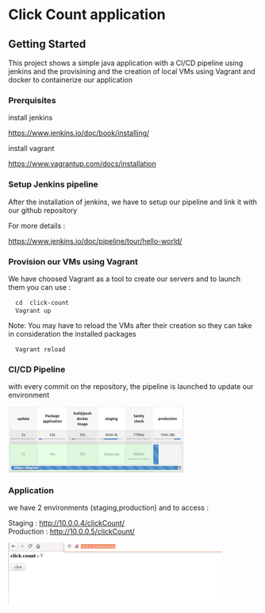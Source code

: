 # Click Count application



## Getting Started 

This project shows a simple java application with a CI/CD pipeline using jenkins and the provisining and the creation of local VMs using Vagrant and docker to containerize our application

### Prerquisites


install jenkins 

 https://www.jenkins.io/doc/book/installing/

install vagrant

 https://www.vagrantup.com/docs/installation
 
 
 ### Setup Jenkins pipeline 
 
 After the installation of jenkins, we have to setup our pipeline and link it with our github repository
 
 For more details : 
 
  https://www.jenkins.io/doc/pipeline/tour/hello-world/
  
 ###  Provision our VMs using Vagrant
 
 We have choosed Vagrant as a tool to create our servers  and to launch them  you can use : 
 
      cd  click-count
      Vagrant up 
      
Note:  You may have to reload the VMs after their creation so they can take in consideration the installed packages

      Vagrant reload 
      
      
###  CI/CD Pipeline 

with every commit on the repository, the pipeline is launched  to update our environment 


![alt text](docs/pipeline.png)



###   Application

we have 2 environments (staging,production)   and to access : 

Staging :    http://10.0.0.4/clickCount/ <br /> 
Production : http://10.0.0.5/clickCount/ <br /> 


![alt text](docs/application.png)

